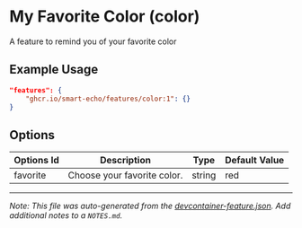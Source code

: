 
# My Favorite Color (color)

A feature to remind you of your favorite color

## Example Usage

```json
"features": {
    "ghcr.io/smart-echo/features/color:1": {}
}
```

## Options

| Options Id | Description | Type | Default Value |
|-----|-----|-----|-----|
| favorite | Choose your favorite color. | string | red |



---

_Note: This file was auto-generated from the [devcontainer-feature.json](https://github.com/smart-echo/features/blob/main/src/color/devcontainer-feature.json).  Add additional notes to a `NOTES.md`._
